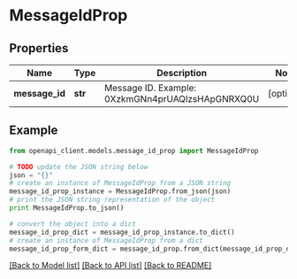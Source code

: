 # MessageIdProp


## Properties
Name | Type | Description | Notes
------------ | ------------- | ------------- | -------------
**message_id** | **str** | Message ID. Example: 0XzkmGNn4prUAQlzsHApGNRXQ0U | [optional] 

## Example

```python
from openapi_client.models.message_id_prop import MessageIdProp

# TODO update the JSON string below
json = "{}"
# create an instance of MessageIdProp from a JSON string
message_id_prop_instance = MessageIdProp.from_json(json)
# print the JSON string representation of the object
print MessageIdProp.to_json()

# convert the object into a dict
message_id_prop_dict = message_id_prop_instance.to_dict()
# create an instance of MessageIdProp from a dict
message_id_prop_form_dict = message_id_prop.from_dict(message_id_prop_dict)
```
[[Back to Model list]](../README.md#documentation-for-models) [[Back to API list]](../README.md#documentation-for-api-endpoints) [[Back to README]](../README.md)


